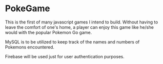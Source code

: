 # PokeGame

This is the first of many javascript games I intend to build. Without having to leave the comfort of one's home, a player can enjoy this game like he/she would with the popular Pokemon Go game.

MySQL is to be utilized to keep track of the names and numbers of Pokemons encountered.

Firebase will be used just for user authentication purposes.

